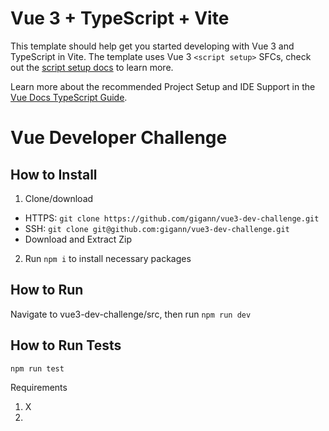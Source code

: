 # Vue 3 + TypeScript + Vite

This template should help get you started developing with Vue 3 and TypeScript in Vite. The template uses Vue 3 `<script setup>` SFCs, check out the [script setup docs](https://v3.vuejs.org/api/sfc-script-setup.html#sfc-script-setup) to learn more.

Learn more about the recommended Project Setup and IDE Support in the [Vue Docs TypeScript Guide](https://vuejs.org/guide/typescript/overview.html#project-setup).


# Vue Developer Challenge

## How to Install
1. Clone/download
- HTTPS: ```git clone https://github.com/gigann/vue3-dev-challenge.git```
- SSH: ```git clone git@github.com:gigann/vue3-dev-challenge.git```
- Download and Extract Zip
2. Run ```npm i``` to install necessary packages

## How to Run
Navigate to vue3-dev-challenge/src, then run ```npm run dev```

## How to Run Tests
```npm run test```

Requirements
 1. X
 2.
